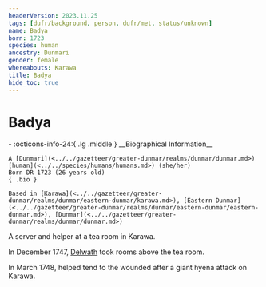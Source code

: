 ```yaml
---
headerVersion: 2023.11.25
tags: [dufr/background, person, dufr/met, status/unknown]
name: Badya
born: 1723
species: human
ancestry: Dunmari
gender: female
whereabouts: Karawa
title: Badya
hide_toc: true
---
```


# Badya
<div class="grid cards ext-narrow-margin ext-one-column" markdown>
- :octicons-info-24:{ .lg .middle } __Biographical Information__

    A [Dunmari](<../../gazetteer/greater-dunmar/realms/dunmar/dunmar.md>) [human](<../../species/humans/humans.md>) (she/her)  
    Born DR 1723 (26 years old)  
    { .bio }

    Based in [Karawa](<../../gazetteer/greater-dunmar/realms/dunmar/eastern-dunmar/karawa.md>), [Eastern Dunmar](<../../gazetteer/greater-dunmar/realms/dunmar/eastern-dunmar/eastern-dunmar.md>), [Dunmar](<../../gazetteer/greater-dunmar/realms/dunmar/dunmar.md>)
</div>


A server and helper at a tea room in Karawa. 


In December 1747, [Delwath](<../pcs/dunmar-fellowship/delwath.md>) took rooms above the tea room. 


In March 1748, helped tend to the wounded after a giant hyena attack on Karawa. 
